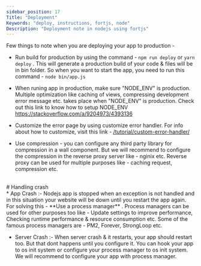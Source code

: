 ```yaml
---
sidebar_position: 17
Title: "Deployment"
Keywords: "deploy, instructions, fortjs, node"
Description: "Deployment note in nodejs using fortjs"
---
```


Few things to note when you are deploying your app to production - 

* Run build for production by using the command - `npm run deploy` or `yarn deploy` . This will generate a production build of your code & files will be in bin folder. So when you want to start the app, you need to run this command - `node bin/app.js` 

* When runing app in production, make sure "NODE&#95;ENV" is production. Multiple optimization like caching of views, compressing development error message etc. takes place when "NODE&#95;ENV" is production. Check out this link to know how to setup NODE&#95;ENV <a href="https://stackoverflow.com/a/9204973/4393136">https://stackoverflow.com/a/9204973/4393136</a>

* Customize the error page by using customize error handler. For info about how to customize, visit this link - [/tutorial/custom-error-handler/](/tutorial/custom-error-handler/)

* Use compression - you can configure any third party library for compression in a wall component. But we will recommend to configure the compression in the reverse proxy server like - nginix etc. Reverse proxy can be used for multiple purposes like - caching request, compression etc.

<br/>
# Handling crash 
<br/>
* App Crash :-  Nodejs app is stopped when an exception is not handled and in this situation your website will be down until you restart the app again. For solving this - **Use a process manager** . Process managers can be used for other purposes too like - Update settings to improve performance, Checking runtime performance & resource consumption etc. Some of the famous process managers are - PM2, Forever, StrongLoop etc.

* Server Crash :- When server crash & it restarts, your app should restart too. But that dont happens until you configure it. You can hook your app to os init system or configure your process manager to os init system. We will recommend to configure your app with process manager.



